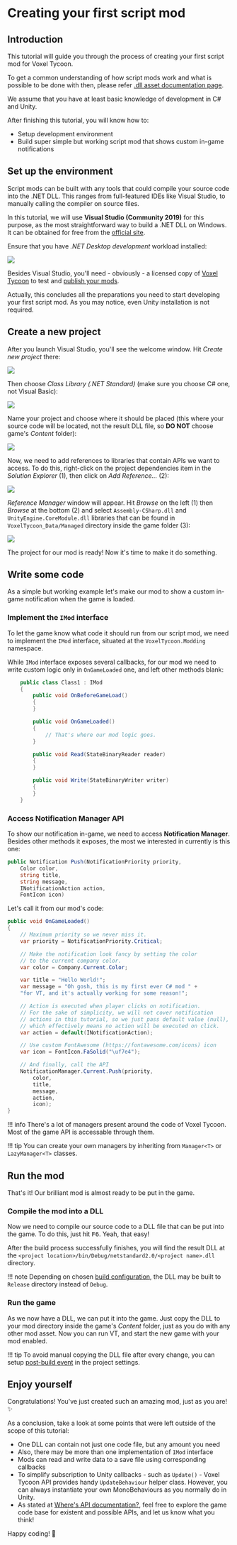 # Creating your first script mod

## Introduction

This tutorial will guide you through the process of creating your first script mod for Voxel Tycoon.

To get a common understanding of how script mods work and what is possible to be done with then, please refer [.dll asset documentation page](/assets/dll-asset).

We assume that you have at least basic knowledge of development in C# and Unity.

After finishing this tutorial, you will know how to:

* Setup development environment
* Build super simple but working script mod that shows custom in-game notifications

## Set up the environment

Script mods can be built with any tools that could compile your source code into the .NET DLL. This ranges from full-featured IDEs like Visual Studio, to manually calling the compiler on source files.

In this tutorial, we will use **Visual Studio (Community 2019)** for this purpose, as the most straightforward way to build a .NET DLL on Windows. It can be obtained for free from the [official site](https://visualstudio.microsoft.com/vs/).

Ensure that you have *.NET Desktop development* workload installed:

![](/images/dll-mod-tutorial/dll-mod-tutorial-2-1.png)

Besides Visual Studio, you'll need - obviously - a licensed copy of [Voxel Tycoon](//voxeltycoon.xyz/buy) to test and [publish your mods](https://voxeltycoon.xyz/publish_your_mod).

Actually, this concludes all the preparations you need to start developing your first script mod. As you may notice, even Unity installation is not required.

## Create a new project

After you launch Visual Studio, you'll see the welcome window. Hit *Create new project* there:

![](/images/dll-mod-tutorial/dll-mod-tutorial-1.png)

Then choose *Class Library (.NET Standard)* (make sure you choose C# one, not Visual Basic):

![](/images/dll-mod-tutorial/dll-mod-tutorial-2.png)

Name your project and choose where it should be placed (this where your source code will be located, not the result DLL file,  so **DO NOT** choose game's *Content* folder):

![](/images/dll-mod-tutorial/dll-mod-tutorial-3.png)

Now, we need to add references to libraries that contain APIs we want to access. To do this, right-click on the project dependencies item in the *Solution Explorer* (1), then click on *Add Reference...* (2):

![](/images/dll-mod-tutorial/dll-mod-tutorial-4.png)

*Reference Manager* window will appear. Hit *Browse* on the left (1) then *Browse* at the bottom (2) and select `Assembly-CSharp.dll` and `UnityEngine.CoreModule.dll` libraries that can be found in `VoxelTycoon_Data/Managed` directory inside the game folder (3):

![](/images/dll-mod-tutorial/dll-mod-tutorial-5.png)

The project for our mod is ready! Now it's time to make it do something.

## Write some code

As a simple but working example let's make our mod to show a custom in-game notification when the game is loaded.

### Implement the `IMod` interface

To let the game know what code it should run from  our script mod, we need to implement the `IMod` interface, situated at the `VoxelTycoon.Modding` namespace.

While `IMod` interface exposes several callbacks, for our mod we need to write custom logic only in `OnGameLoaded` one, and left other methods blank:

```csharp
    public class Class1 : IMod
    {
        public void OnBeforeGameLoad()
        {
        }

        public void OnGameLoaded()
        {
            // That's where our mod logic goes.
        }

        public void Read(StateBinaryReader reader)
        {
        }

        public void Write(StateBinaryWriter writer)
        {
        }
    }
```

### Access Notification Manager API

To show our notification in-game, we need to access **Notification Manager**. Besides other methods it exposes, the most we interested in currently is this one:

```csharp
public Notification Push(NotificationPriority priority,
    Color color,
    string title,
    string message,
    INotificationAction action,
    FontIcon icon)
```

Let's call it from our mod's code:

```csharp
public void OnGameLoaded()
{
    // Maximum priority so we never miss it.
    var priority = NotificationPriority.Critical;

    // Make the notification look fancy by setting the color
    // to the current company color.
    var color = Company.Current.Color;

    var title = "Hello World!";
    var message = "Oh gosh, this is my first ever C# mod " +
    "for VT, and it's actually working for some reason!";

    // Action is executed when player clicks on notification.
    // For the sake of simplicity, we will not cover notification
    // actions in this tutorial, so we just pass default value (null),
    // which effectively means no action will be executed on click.
    var action = default(INotificationAction);

    // Use custom FontAwesome (https://fontawesome.com/icons) icon
    var icon = FontIcon.FaSolid("\uf7e4");

    // And finally, call the API
    NotificationManager.Current.Push(priority,
        color,
        title,
        message,
        action,
        icon);
}
```

!!! info
    There's a lot of managers present around the code of Voxel Tycoon. Most of the game API is accessable through them.

!!! tip
    You can create your own managers by inheriting from `Manager<T>` or `LazyManager<T>` classes.

## Run the mod

That's it! Our brilliant mod is almost ready to be put in the game.

### Compile the mod into a DLL

Now we need to compile our source code to a DLL file that can be put into the game. To do this, just hit <kbd>F6</kbd>. Yeah, that easy!

After the build process successfully finishes, you will find the result DLL at the `<project location>/bin/Debug/netstandard2.0/<project name>.dll` directory.

!!! note
    Depending on chosen [build configuration](https://docs.microsoft.com/en-us/visualstudio/debugger/how-to-set-debug-and-release-configurations?view=vs-2019), the DLL may be built to `Release` directory instead of `Debug`. 

### Run the game

As we now have a DLL, we can put it into the game. Just copy the DLL to your mod directory inside the game's *Content* folder, just as you do with any other mod asset. Now you can run VT, and start the new game with your mod enabled.

!!! tip
    To avoid manual copying the DLL file after every change, you can setup [post-build event](https://docs.microsoft.com/en-us/visualstudio/ide/how-to-specify-build-events-csharp?view=vs-2019) in the project settings.

## Enjoy yourself

Congratulations! You've just created such an amazing mod, just as you are! ✨

As a conclusion, take a look at some points that were left outside of the scope of this tutorial:

* One DLL can contain not just one code file, but any amount you need
* Also, there may be more than one implementation of `IMod` interface
* Mods can read and write data to a save file using corresponding callbacks
* To simplify subscription to Unity callbacks - such as `Update()` - Voxel Tycoon API provides handy `UpdateBehaviour` helper class. However, you can always instantiate your own MonoBehaviours as you normally do in Unity.
* As stated at [Where's API documentation?](/assets/dll-asset/#wheres-api-documentation), feel free to explore the game code base for existent and possible APIs, and let us know what you think!

Happy coding! 💜